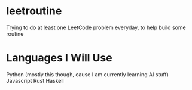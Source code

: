 # leetroutine
Trying to do at least one LeetCode problem everyday, to help build some routine

# Languages I Will Use
Python (mostly this though, cause I am currently learning AI stuff)
Javascript
Rust
Haskell

